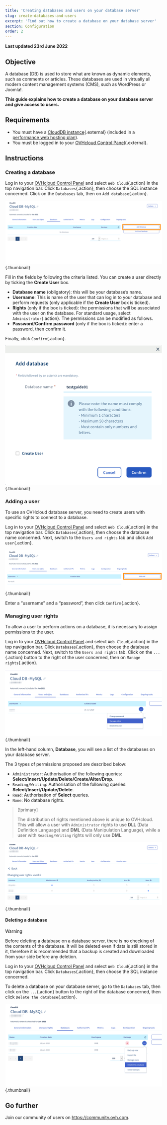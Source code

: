 ```yaml
---
title: 'Creating databases and users on your database server'
slug: create-databases-and-users
excerpt: 'Find out how to create a database on your database server'
section: Configuration
order: 2
---
```


**Last updated 23rd June 2022**

## Objective

A database (DB) is used to store what are known as dynamic elements, such as comments or articles. These databases are used in virtually all modern content management systems (CMS), such as WordPress or Joomla!.

**This guide explains how to create a database on your database server and give access to users.**

## Requirements

- You must have a [CloudDB instance](https://www.ovh.co.uk/cloud/cloud-databases/){.external} (included in a [performance web hosting plan](https://www.ovhcloud.com/en-gb/web-hosting/)).
- You must be logged in to your [OVHcloud Control Panel](https://www.ovh.com/auth/?action=gotomanager&from=https://www.ovh.co.uk/&ovhSubsidiary=GB){.external}.

## Instructions

### Creating a database

Log in to your [OVHcloud Control Panel](https://www.ovh.com/auth/?action=gotomanager&from=https://www.ovh.co.uk/&ovhSubsidiary=GB) and select `Web Cloud`{.action} in the top navigation bar. Click `Databases`{.action}, then choose the SQL instance concerned. Click on the `Databases` tab, then on `Add database`{.action}.

![private-sql](images/private-sql-createdb01.png){.thumbnail}

Fill in the fields by following the criteria listed. You can create a user directly by ticking the **Create User** box.

- **Database name** (obligatory): this will be your database’s name.
- **Username**: This is name of the user that can log in to your database and perform requests (only applicable if the **Create User** box is ticked).
- **Rights** (only if the box is ticked): the permissions that will be associated with the user on the database. For standard usage, select `Administrator`{.action}. The permissions can be modified as follows.
- **Password**/**Confirm password** (only if the box is ticked): enter a password, then confirm it.

Finally, click `Confirm`{.action}.

![private-sql](images/private-sql-createdb02.png){.thumbnail}

### Adding a user

To use an OVHcloud database server, you need to create users with specific rights to connect to a database.

Log in to your [OVHcloud Control Panel](https://www.ovh.com/auth/?action=gotomanager&from=https://www.ovh.co.uk/&ovhSubsidiary=GB) and select `Web Cloud`{.action} in the top navigation bar. Click `Databases`{.action}, then choose the database name concerned. Next, switch to the `Users and rights` tab and click `Add user`{.action}.

![private-sql](images/private-sql-user01.png){.thumbnail}

Enter a “username” and a “password”, then click `Confirm`{.action}. 

### Managing user rights

To allow a user to perform actions on a database, it is necessary to assign permissions to the user.

Log in to your [OVHcloud Control Panel](https://www.ovh.com/auth/?action=gotomanager&from=https://www.ovh.co.uk/&ovhSubsidiary=GB) and select `Web Cloud`{.action} in the top navigation bar. Click `Databases`{.action}, then choose the database name concerned. Next, switch to the `Users and rights` tab. Click on the  `...`{.action} button to the right of the user concerned, then on `Manage rights`{.action}.

![private-sql](images/private-sql-rights01.png){.thumbnail}

In the left-hand column, **Database**, you will see a list of the databases on your database server.

The 3 types of permissions proposed are described below:

- `Administrator`: Authorisation of the following queries: **Select/Insert/Update/Delete/Create/Alter/Drop**.
- `Reading/Writing`: Authorisation of the following queries: **Select/Insert/Update/Delete**.
- `Read`: Authorisation of **Select** queries.
- `None`: No database rights.

> [!primary]
> 
> The distribution of rights mentioned above is unique to OVHcloud. This will allow a user with `Administrator` rights to use **DLL** (Data Definition Language) and **DML** (Data Manipulation Language), while a user with `Reading/Writing` rights will only use **DML**.

![private-sql](images/private-sql-rights02.png){.thumbnail}

#### Deleting a database

> [!warning]
>
> Before deleting a database on a database server, there is no
> checking of the contents of the database. It will be deleted even if
> data is still stored in it, therefore it is recommended that
> a backup is created and downloaded from your side before any deletion.
> 

Log in to your [OVHcloud Control Panel](https://www.ovh.com/auth/?action=gotomanager&from=https://www.ovh.co.uk/&ovhSubsidiary=GB) and select `Web Cloud`{.action} in the top navigation bar. Click `Databases`{.action}, then choose the SQL instance concerned.

To delete a database on your database server, go to the `Databases` tab, then click on the `...`{.action} button to the right of the database concerned, then click `Delete the database`{.action}.

![private-sql](images/private-sql-deldb01.png){.thumbnail}

## Go further

Join our community of users on <https://community.ovh.com>.
